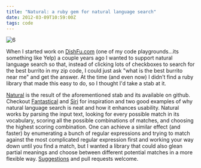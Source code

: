 ```yaml
---
title: "Natural: a ruby gem for natural language search"
date: 2012-03-09T10:59:00Z
tags: code
---
```

![6]

When I started work on [DishFu.com][1] (one of my code playgrounds...its 
something like Yelp) a couple years ago I wanted to support natural 
language search so that, instead of clicking lots of checkboxes to 
search for the best burrito in my zip code, I could just ask "what is 
the best burrito near me" and get the answer. At the time (and even now) 
I didn't find a ruby library that made this easy to do, so I thought I'd 
take a stab at it.

[Natural][2] is the result of the aforementioned stab and its available 
on github. Checkout [Fantastical][3] and [Siri][4] for inspiration and 
two good examples of why natural language search is neat and how it 
enhances usability. Natural works by parsing the input text, looking for 
every possible match in its vocabulary, scoring all the possible 
combinations of matches, and choosing the highest scoring combination. 
One can achieve a similar effect (and faster) by enumerating a bunch of 
regular expressions and trying to match against the most complicated 
regular expression first and working your way down until you find a 
match, but I wanted a library that could also glean partial meanings and 
choose between different potential matches in a more flexible way. 
[Suggestions][5] and pull requests welcome.

[1]: http://dishfu.com
[2]: https://github.com/bonds/natural
[3]: http://flexibits.com/
[4]: http://www.apple.com/iphone/features/siri.html
[5]: https://github.com/bonds/natural/issues
[6]: https://ggr_com.s3.amazonaws.com/images/natural_on_github.png
